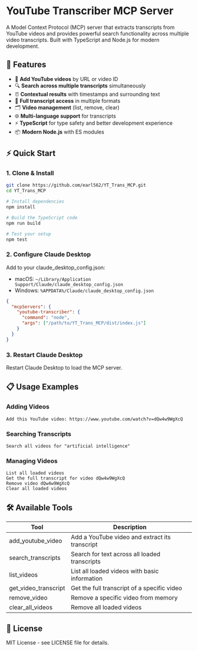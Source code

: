 # YouTube Transcriber MCP Server

A Model Context Protocol (MCP) server that extracts transcripts from YouTube videos and provides powerful search functionality across multiple video transcripts. Built with TypeScript and Node.js for modern development.

## 🚀 Features

- 🎥 **Add YouTube videos** by URL or video ID
- 🔍 **Search across multiple transcripts** simultaneously
- ⏰ **Contextual results** with timestamps and surrounding text
- 📝 **Full transcript access** in multiple formats
- 🗂️ **Video management** (list, remove, clear)
- 🌐 **Multi-language support** for transcripts
- ⚡ **TypeScript** for type safety and better development experience
- 📦 **Modern Node.js** with ES modules

## ⚡ Quick Start

### 1. Clone & Install
```bash
git clone https://github.com/earl562/YT_Trans_MCP.git
cd YT_Trans_MCP

# Install dependencies
npm install

# Build the TypeScript code
npm run build

# Test your setup
npm test
```

### 2. Configure Claude Desktop
Add to your claude_desktop_config.json:
- macOS: `~/Library/Application Support/Claude/claude_desktop_config.json`
- Windows: `%APPDATA%/Claude/claude_desktop_config.json`

```json
{
  "mcpServers": {
    "youtube-transcriber": {
      "command": "node",
      "args": ["/path/to/YT_Trans_MCP/dist/index.js"]
    }
  }
}
```

### 3. Restart Claude Desktop
Restart Claude Desktop to load the MCP server.

## 📋 Usage Examples

### Adding Videos
```
Add this YouTube video: https://www.youtube.com/watch?v=dQw4w9WgXcQ
```

### Searching Transcripts
```
Search all videos for "artificial intelligence"
```

### Managing Videos
```
List all loaded videos
Get the full transcript for video dQw4w9WgXcQ
Remove video dQw4w9WgXcQ
Clear all loaded videos
```

## 🛠️ Available Tools

| Tool | Description |
|------|-------------|
| add_youtube_video | Add a YouTube video and extract its transcript |
| search_transcripts | Search for text across all loaded transcripts |
| list_videos | List all loaded videos with basic information |
| get_video_transcript | Get the full transcript of a specific video |
| remove_video | Remove a specific video from memory |
| clear_all_videos | Remove all loaded videos |

## 📜 License
MIT License - see LICENSE file for details.
